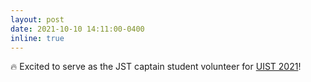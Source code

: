 ```yaml
---
layout: post
date: 2021-10-10 14:11:00-0400
inline: true
---
```


🔥 Excited to serve as the JST captain student volunteer for [UIST 2021](https://uist.acm.org/uist2021/)!
